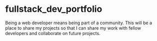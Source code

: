# fullstack_dev_portfolio
 Being a web developer means being part of a community. This will be a place to share my projects so that I can share my work with fellow developers and collaborate on future projects.
